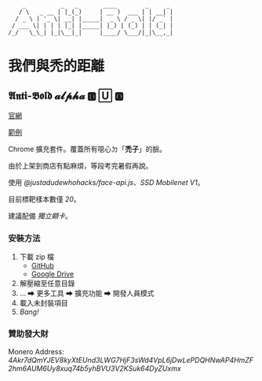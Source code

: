 ```
    _          _   _       ____        _     _
   / \   _ __ | |_(_)     | __ )  ___ | | __| |
  / _ \ | '_ \| __| |_____|  _ \ / _ \| |/ _` |
 / ___ \| | | | |_| |_____| |_) | (_) | | (_| |
/_/   \_\_| |_|\__|_|     |____/ \___/|_|\__,_|
```
# 我們與禿的距離
## 𝕬𝖓𝖙𝖎-𝕭𝖔𝖑𝖉 𝓪𝓵𝓹𝓱𝓪 🅳 🅄 🅾
[官網](https://www.kevinweng.tk/ab/ "前往官網")

[範例](https://i.imgur.com/Bn2mfMB.jpg)

Chrome 擴充套件。覆蓋所有噁心ㄉ「__禿子__」的臉。

由於上架到商店有點麻煩，等段考完暑假再說。

使用 _@justadudewhohacks/face-api.js_、_SSD Mobilenet V1_。

目前標靶樣本數僅 _20_。

建議配備 _獨立顯卡_。
### 安裝方法
1. 下載 zip 檔
    * [GitHub](https://github.com/nevikw39/Anti-Bold/archive/master.zip "從 GitHub 下載")
    * [Google Drive](https://drive.google.com/uc?export=download?id=1rrMlMW4qeablWrtXqguEd0jUsQZ7JqF2 "從 Google Drive 下載")
2. 解壓縮至任意目錄
3. ... ⮕ 更多工具 ⮕ 擴充功能 ⮕ 開發人員模式
4. 載入未封裝項目
5. _Bang!_
### 贊助發大財
Monero Address: _4Akr7dQmYJEV8kyXtEUnd3LWG7HjF3sWd4VpL6jDwLePDQHNwAP4HmZF2hm6AUM6Uy8xuq74b5yhBVU3V2KSuk64DyZUxmx_